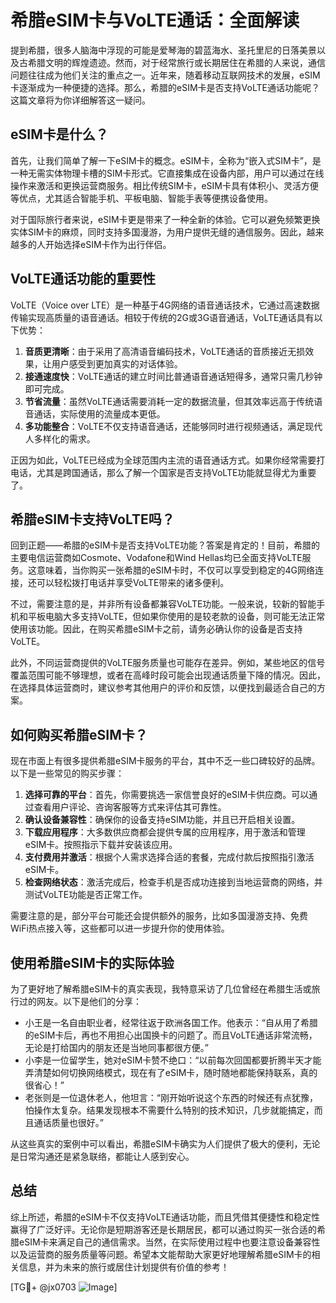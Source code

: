 # 希腊eSIM卡与VoLTE通话：全面解读

提到希腊，很多人脑海中浮现的可能是爱琴海的碧蓝海水、圣托里尼的日落美景以及古希腊文明的辉煌遗迹。然而，对于经常旅行或长期居住在希腊的人来说，通信问题往往成为他们关注的重点之一。近年来，随着移动互联网技术的发展，eSIM卡逐渐成为一种便捷的选择。那么，希腊的eSIM卡是否支持VoLTE通话功能呢？这篇文章将为你详细解答这一疑问。

## eSIM卡是什么？

首先，让我们简单了解一下eSIM卡的概念。eSIM卡，全称为“嵌入式SIM卡”，是一种无需实体物理卡槽的SIM卡形式。它直接集成在设备内部，用户可以通过在线操作来激活和更换运营商服务。相比传统SIM卡，eSIM卡具有体积小、灵活方便等优点，尤其适合智能手机、平板电脑、智能手表等便携设备使用。

对于国际旅行者来说，eSIM卡更是带来了一种全新的体验。它可以避免频繁更换实体SIM卡的麻烦，同时支持多国漫游，为用户提供无缝的通信服务。因此，越来越多的人开始选择eSIM卡作为出行伴侣。

## VoLTE通话功能的重要性

VoLTE（Voice over LTE）是一种基于4G网络的语音通话技术，它通过高速数据传输实现高质量的语音通话。相较于传统的2G或3G语音通话，VoLTE通话具有以下优势：

1. **音质更清晰**：由于采用了高清语音编码技术，VoLTE通话的音质接近无损效果，让用户感受到更加真实的对话体验。
2. **接通速度快**：VoLTE通话的建立时间比普通语音通话短得多，通常只需几秒钟即可完成。
3. **节省流量**：虽然VoLTE通话需要消耗一定的数据流量，但其效率远高于传统语音通话，实际使用的流量成本更低。
4. **多功能整合**：VoLTE不仅支持语音通话，还能够同时进行视频通话，满足现代人多样化的需求。

正因为如此，VoLTE已经成为全球范围内主流的语音通话方式。如果你经常需要打电话，尤其是跨国通话，那么了解一个国家是否支持VoLTE功能就显得尤为重要了。

## 希腊eSIM卡支持VoLTE吗？

回到正题——希腊的eSIM卡是否支持VoLTE功能？答案是肯定的！目前，希腊的主要电信运营商如Cosmote、Vodafone和Wind Hellas均已全面支持VoLTE服务。这意味着，当你购买一张希腊的eSIM卡时，不仅可以享受到稳定的4G网络连接，还可以轻松拨打电话并享受VoLTE带来的诸多便利。

不过，需要注意的是，并非所有设备都兼容VoLTE功能。一般来说，较新的智能手机和平板电脑大多支持VoLTE，但如果你使用的是较老款的设备，则可能无法正常使用该功能。因此，在购买希腊eSIM卡之前，请务必确认你的设备是否支持VoLTE。

此外，不同运营商提供的VoLTE服务质量也可能存在差异。例如，某些地区的信号覆盖范围可能不够理想，或者在高峰时段可能会出现通话质量下降的情况。因此，在选择具体运营商时，建议参考其他用户的评价和反馈，以便找到最适合自己的方案。

## 如何购买希腊eSIM卡？

现在市面上有很多提供希腊eSIM卡服务的平台，其中不乏一些口碑较好的品牌。以下是一些常见的购买步骤：

1. **选择可靠的平台**：首先，你需要挑选一家信誉良好的eSIM卡供应商。可以通过查看用户评论、咨询客服等方式来评估其可靠性。
2. **确认设备兼容性**：确保你的设备支持eSIM功能，并且已开启相关设置。
3. **下载应用程序**：大多数供应商都会提供专属的应用程序，用于激活和管理eSIM卡。按照指示下载并安装该应用。
4. **支付费用并激活**：根据个人需求选择合适的套餐，完成付款后按照指引激活eSIM卡。
5. **检查网络状态**：激活完成后，检查手机是否成功连接到当地运营商的网络，并测试VoLTE功能是否正常工作。

需要注意的是，部分平台可能还会提供额外的服务，比如多国漫游支持、免费WiFi热点接入等，这些都可以进一步提升你的使用体验。

## 使用希腊eSIM卡的实际体验

为了更好地了解希腊eSIM卡的真实表现，我特意采访了几位曾经在希腊生活或旅行过的网友。以下是他们的分享：

- 小王是一名自由职业者，经常往返于欧洲各国工作。他表示：“自从用了希腊的eSIM卡后，再也不用担心出国换卡的问题了。而且VoLTE通话非常流畅，无论是打给国内的朋友还是当地同事都很方便。”
- 小李是一位留学生，她对eSIM卡赞不绝口：“以前每次回国都要折腾半天才能弄清楚如何切换网络模式，现在有了eSIM卡，随时随地都能保持联系，真的很省心！”
- 老张则是一位退休老人，他坦言：“刚开始听说这个东西的时候还有点犹豫，怕操作太复杂。结果发现根本不需要什么特别的技术知识，几步就能搞定，而且通话质量也很好。”

从这些真实的案例中可以看出，希腊eSIM卡确实为人们提供了极大的便利，无论是日常沟通还是紧急联络，都能让人感到安心。

## 总结

综上所述，希腊的eSIM卡不仅支持VoLTE通话功能，而且凭借其便捷性和稳定性赢得了广泛好评。无论你是短期游客还是长期居民，都可以通过购买一张合适的希腊eSIM卡来满足自己的通信需求。当然，在实际使用过程中也要注意设备兼容性以及运营商的服务质量等问题。希望本文能帮助大家更好地理解希腊eSIM卡的相关信息，并为未来的旅行或居住计划提供有价值的参考！

[TG💪+ @jx0703 ![Image](https://github.com/user-attachments/assets/dbca1d08-cadb-493c-b0ec-ad6f7a83f270)]